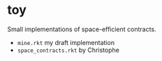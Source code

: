 toy
===

Small implementations of space-efficient contracts.

- `mine.rkt` my draft implementation
- `space_contracts.rkt` by Christophe
